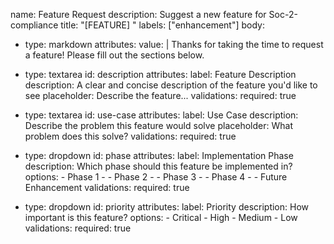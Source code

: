 name: Feature Request
description: Suggest a new feature for Soc-2-compliance
title: "[FEATURE] "
labels: ["enhancement"]
body:
  - type: markdown
    attributes:
      value: |
        Thanks for taking the time to request a feature! Please fill out the sections below.

  - type: textarea
    id: description
    attributes:
      label: Feature Description
      description: A clear and concise description of the feature you'd like to see
      placeholder: Describe the feature...
    validations:
      required: true

  - type: textarea
    id: use-case
    attributes:
      label: Use Case
      description: Describe the problem this feature would solve
      placeholder: What problem does this solve?
    validations:
      required: true

  - type: dropdown
    id: phase
    attributes:
      label: Implementation Phase
      description: Which phase should this feature be implemented in?
      options:
        - Phase 1 - 
        - Phase 2 - 
        - Phase 3 - 
        - Phase 4 - 
        - Future Enhancement
    validations:
      required: true

  - type: dropdown
    id: priority
    attributes:
      label: Priority
      description: How important is this feature?
      options:
        - Critical
        - High
        - Medium
        - Low
    validations:
      required: true

